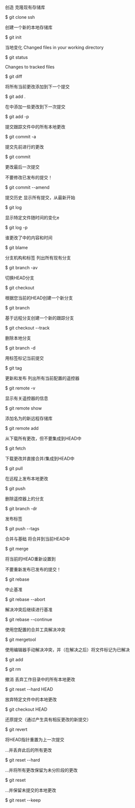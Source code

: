 创造
克隆现有存储库

$ git clone ssh

创建一个新的本地存储库

$ git init

当地变化
Changed files in your working directory

$ git status

Changes to tracked files

$ git diff

将所有当前更改添加到下一个提交

$ git add .

在中添加一些更改到下一次提交

$ git add -p

提交跟踪文件中的所有本地更改

$ git commit -a

提交先前进行的更改

$ git commit

更改最后一次提交

不要修改已发布的提交！

$ git commit --amend

提交历史
显示所有提交，从最新开始

$ git log

显示特定文件随时间的变化e

$ git log -p

谁更改了中的内容和时间

$ git blame

分支机构和标签
列出所有现有分支

$ git branch -av

切换HEAD分支

$ git checkout

根据您当前的HEAD创建一个新分支

$ git branch

基于远程分支创建一个新的跟踪分支

$ git checkout --track

删除本地分支

$ git branch -d

用标签标记当前提交

$ git tag

更新和发布
列出所有当前配置的遥控器

$ git remote -v

显示有关遥控器的信息

$ git remote show

添加名为的新远程存储库

$ git remote add

从下载所有更改，但不要集成到HEAD中

$ git fetch

下载更改并直接合并/集成到HEAD中

$ git pull

在远程上发布本地更改

$ git push

删除遥控器上的分支

$ git branch -dr

发布标签

$ git push --tags

合并与基础
将合并到当前HEAD中

$ git merge

将当前的HEAD重新设置到

不要重新发布已发布的提交！

$ git rebase

中止基准

$ git rebase --abort

解决冲突后继续进行基准

$ git rebase --continue

使用您配置的合并工具解决冲突

$ git mergetool

使用编辑器手动解决冲突，并（在解决之后）将文件标记为已解决

$ git add

$ git rm

撤消
丢弃工作目录中的所有本地更改

$ git reset --hard HEAD

放弃特定文件中的本地更改

$ git checkout HEAD

还原提交（通过产生具有相反更改的新提交）

$ git revert

将HEAD指针重置为上一次提交

…并丢弃此后的所有更改

$ git reset --hard

…并将所有更改保留为未分阶段的更改

$ git reset

…并保留未提交的本地更改

$ git reset --keep

